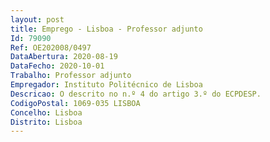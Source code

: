```yaml
--- 
layout: post
title: Emprego - Lisboa - Professor adjunto
Id: 79090
Ref: OE202008/0497
DataAbertura: 2020-08-19
DataFecho: 2020-10-01
Trabalho: Professor adjunto
Empregador: Instituto Politécnico de Lisboa
Descricao: O descrito no n.º 4 do artigo 3.º do ECPDESP.
CodigoPostal: 1069-035 LISBOA
Concelho: Lisboa
Distrito: Lisboa
--- 
```

